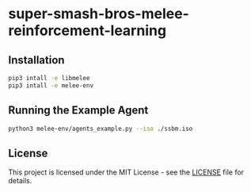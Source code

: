 # super-smash-bros-melee-reinforcement-learning


## Installation

```bash
pip3 intall -e libmelee
pip3 intall -e melee-env
```

## Running the Example Agent

```bash
python3 melee-env/agents_example.py --iso ./ssbm.iso
```

## License

This project is licensed under the MIT License - see the [LICENSE](LICENSE) file for details.
